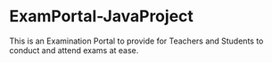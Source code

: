# ExamPortal-JavaProject
This is an Examination Portal to provide for Teachers and Students to conduct and attend exams at ease.
